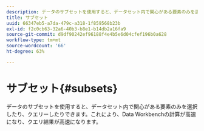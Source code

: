 ```yaml
---
description: データのサブセットを使用すると、データセット内で関心がある要素のみを選択したり、クエリーしたりできます。これにより、Data Workbenchの計算が高速になり、クエリ結果が高速になります。
title: サブセット
uuid: 66347eb5-a7da-479c-a318-1f859568b23b
exl-id: f2c0cb63-32a6-40b3-b8e1-b14db2a16fa9
source-git-commit: d9df90242ef96188f4e4b5e6d04cfef196b0a628
workflow-type: tm+mt
source-wordcount: '66'
ht-degree: 63%

---
```


# サブセット{#subsets}

データのサブセットを使用すると、データセット内で関心がある要素のみを選択したり、クエリーしたりできます。これにより、Data Workbenchの計算が高速になり、クエリ結果が高速になります。
